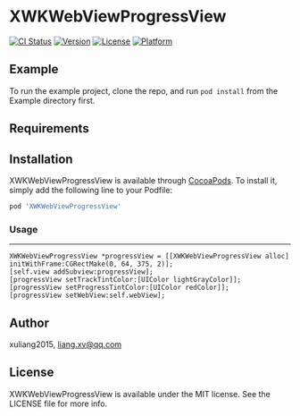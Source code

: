 # XWKWebViewProgressView

[![CI Status](http://img.shields.io/travis/xuliang2015/XWKWebViewProgressView.svg?style=flat)](https://travis-ci.org/xuliang2015/XWKWebViewProgressView)
[![Version](https://img.shields.io/cocoapods/v/XWKWebViewProgressView.svg?style=flat)](http://cocoapods.org/pods/XWKWebViewProgressView)
[![License](https://img.shields.io/cocoapods/l/XWKWebViewProgressView.svg?style=flat)](http://cocoapods.org/pods/XWKWebViewProgressView)
[![Platform](https://img.shields.io/cocoapods/p/XWKWebViewProgressView.svg?style=flat)](http://cocoapods.org/pods/XWKWebViewProgressView)

## Example

To run the example project, clone the repo, and run `pod install` from the Example directory first.

## Requirements

## Installation

XWKWebViewProgressView is available through [CocoaPods](http://cocoapods.org). To install
it, simply add the following line to your Podfile:

```ruby
pod 'XWKWebViewProgressView'
```
### Usage

---

```
XWKWebViewProgressView *progressView = [[XWKWebViewProgressView alloc] initWithFrame:CGRectMake(0, 64, 375, 2)];
[self.view addSubview:progressView];
[progressView setTrackTintColor:[UIColor lightGrayColor]];
[progressView setProgressTintColor:[UIColor redColor]];
[progressView setWebView:self.webView];
```

## Author

xuliang2015, liang.xv@qq.com

## License

XWKWebViewProgressView is available under the MIT license. See the LICENSE file for more info.
